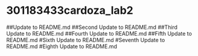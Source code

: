 # 301183433cardoza_lab2
##Update to README.md
##Second Update to README.md
##Third Update to README.md
##Fourth Update to README.md
##Fifth Update to README.md
#Sixth Update to README.md
#Seventh Update to README.md
#Eighth Update to README.md
